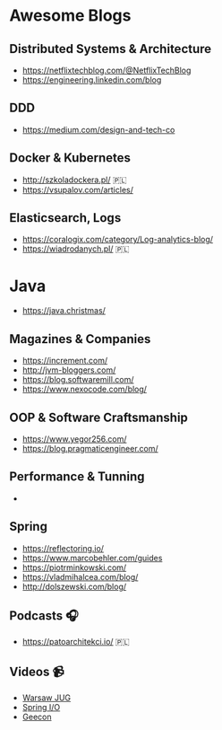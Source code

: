 # Awesome Blogs

## Distributed Systems & Architecture
* https://netflixtechblog.com/@NetflixTechBlog
* https://engineering.linkedin.com/blog

## DDD
* https://medium.com/design-and-tech-co

## Docker & Kubernetes
* http://szkoladockera.pl/ 🇵🇱
* https://vsupalov.com/articles/

## Elasticsearch, Logs
* https://coralogix.com/category/Log-analytics-blog/
* https://wiadrodanych.pl/ 🇵🇱

# Java
* https://java.christmas/

## Magazines & Companies
* https://increment.com/
* http://jvm-bloggers.com/
* https://blog.softwaremill.com/
* https://www.nexocode.com/blog/

## OOP & Software Craftsmanship 
* https://www.yegor256.com/
* https://blog.pragmaticengineer.com/

## Performance & Tunning
* 

## Spring
* https://reflectoring.io/ 
* https://www.marcobehler.com/guides
* https://piotrminkowski.com/
* https://vladmihalcea.com/blog/
* http://dolszewski.com/blog/

## Podcasts 🎧
* https://patoarchitekci.io/ 🇵🇱

## Videos 📹
* [Warsaw JUG](https://www.youtube.com/channel/UC2coGyxf5x_CzJ3l4F-N-Sw/videos)
* [Spring I/O](https://www.youtube.com/channel/UCLMPXsvSrhNPN3i9h-u8PYg) 
* [Geecon](https://www.youtube.com/channel/UCVnJYdr91EZW8YvtMrxB1bg/videos)
